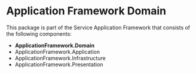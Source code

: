 # Application Framework Domain

This package is part of the Service Application Framework that consists of the following components:

* **ApplicationFramework.Domain**
* ApplicationFramework.Application
* ApplicationFramework.Infrastructure
* ApplicationFramework.Presentation
